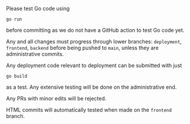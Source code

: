 Please test Go code using
```
go run
```
before committing as we do not have a GitHub action to test Go code yet.

Any and all changes must progress through lower branches: `deployment`, `frontend`, `backend` before being pushed to `main`, unless they are administrative commits.

Any deployment code relevant to deployment can be submitted with just
```
go build
```
as a test. Any extensive testing will be done on the administrative end.

Any PRs with minor edits will be rejected.

HTML commits will automatically tested when made on the `frontend` branch.
